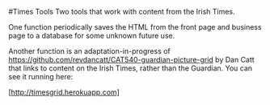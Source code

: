 #Times Tools
Two tools that work with content from the Irish Times. 

One function periodically saves the HTML from the front page and business page to a database for some unknown future use. 

Another function is an adaptation-in-progress of https://github.com/revdancatt/CAT540-guardian-picture-grid by Dan Catt 
that links to content on the Irish Times, rather than the Guardian. You can see it running here:

[http://timesgrid.herokuapp.com]
